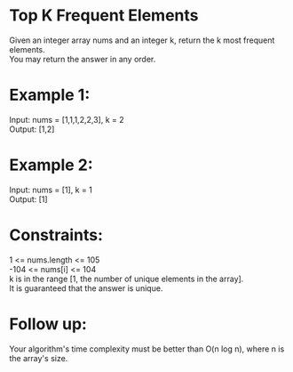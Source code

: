 # Top K Frequent Elements

Given an integer array nums and an integer k, return the k most frequent elements.  
You may return the answer in any order.
 
# Example 1:
Input: nums = [1,1,1,2,2,3], k = 2  
Output: [1,2]  

# Example 2:
Input: nums = [1], k = 1  
Output: [1]
 
# Constraints:
1 <= nums.length <= 105  
-104 <= nums[i] <= 104  
k is in the range [1, the number of unique elements in the array].  
It is guaranteed that the answer is unique.
 
# Follow up: 
Your algorithm's time complexity must be better than O(n log n), where n is the array's size.